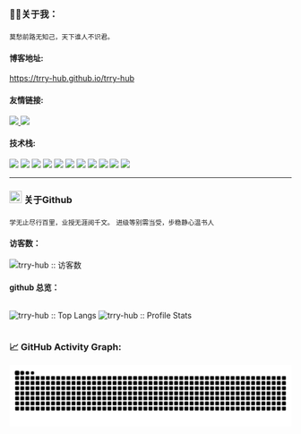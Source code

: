 <h3> 👨🏻关于我：</h3>

<sub>莫愁前路无知己，天下谁人不识君。</sub>

#### 博客地址:

https://trry-hub.github.io/trry-hub

#### 友情链接:

<p>
    <a href="https://github.com/trry-hub" target="_block">
        <img src="https://img.shields.io/badge/-Github-%23000000?style=plastic&logo=Github"/>
    </a>
    <a href="https://gitee.com/Bliangjs" target="_block">
        <img src="https://img.shields.io/badge/-Gitee-%23de573d?style=plastic&logo=Gitee"/>
    </a>
</p>

#### 技术栈:

<p>
  <img src="https://img.shields.io/badge/-HTML5-%23E44D27?style=plastic&logo=html5&logoColor=ffffff"/>
  <img src="https://img.shields.io/badge/-CSS3-%231572B6?style=plastic&logo=css3"/>
  <img src="https://img.shields.io/badge/-JavaScript-%23f7df1e?style=plastic&logo=javascript&logoColor=ffffff"/>
  <img src="https://img.shields.io/badge/-Vue.js-%232c3e50?style=plastic&logo=Vue.js"/>
  <img src="https://img.shields.io/badge/-React.js-%23282c34?style=plastic&logo=React"/>
  <img src="https://img.shields.io/badge/-ESLint-%234B32C3?style=plastic&logo=eslint"/>
  <img src="https://img.shields.io/badge/-Git-%23F05032?style=plastic&logo=git&logoColor=%23ffffff"/>
  <img src="https://img.shields.io/badge/-VSCode-%23007ACC?style=plastic&logo=visual-studio-code"/>
  <img src="https://img.shields.io/badge/-NodeJS-%23F05032?style=plastic&logo=Node.js&logoColor=%23ffffff"/>
  <img src="https://img.shields.io/badge/-Webpack-%232C3A42?style=plastic&logo=webpack"/>
  <img src="https://img.shields.io/badge/-Vite-%23F05032?style=plastic&logo=vite&logoColor=%23ffffff"/>
</p>

<hr/>

<h3>
    <img width="22px" height="22px" src="https://cdn.svgporn.com/logos/github-icon.svg"> <span>关于Github</span>
</h3>

<sub>学无止尽行百里，业授无涯阅千文。</sub>
<sub>进级等别需当受，步稳静心温书人</sub>

#### 访客数：

<p>
<img src="https://profile-counter.glitch.me/{trry-hub}/count.svg" alt="trry-hub :: 访客数" />
</p>

#### github 总览：

<div style="display: flex;gap: 10px;">
  <div>
    <p algin="center"><img src="https://github-readme-stats.vercel.app/api/top-langs/?username=trry-hub&langs_count=10&layout=compact" alt="trry-hub :: Top Langs" />
    <img src="https://github-readme-stats.vercel.app/api?username=trry-hub&show_icons=true" alt="trry-hub :: Profile Stats" /></p>
  </div>
</div>

<!-- <iframe width="100%" height="500px" frameborder="0" scrolling="no" src="https://skyline.github.com/trrygithub/2022"></iframe> -->



<!--   GitHub stats graph -->
### 📈 GitHub Activity Graph:
<!-- [![BEPb's github activity graph](https://github-readme-activity-graph.cyclic.app/graph?username=BEPb&theme=github-compact)](https://github.com/BEPb/github-readme-activity-graph) -->
![BEPb's github activity graph](https://raw.githubusercontent.com/BEPb/BEPb/output/github-contribution-grid-snake.svg)

